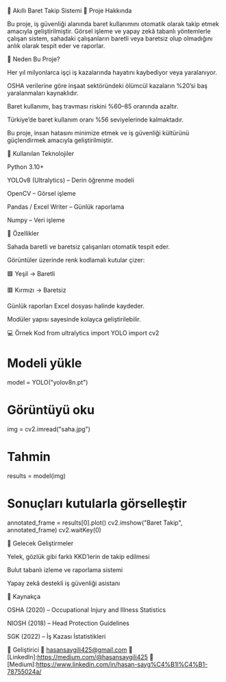 🦺 Akıllı Baret Takip Sistemi
📌 Proje Hakkında

Bu proje, iş güvenliği alanında baret kullanımını otomatik olarak takip etmek amacıyla geliştirilmiştir.
Görsel işleme ve yapay zekâ tabanlı yöntemlerle çalışan sistem, sahadaki çalışanların baretli veya baretsiz olup olmadığını anlık olarak tespit eder ve raporlar.

🚧 Neden Bu Proje?

Her yıl milyonlarca işçi iş kazalarında hayatını kaybediyor veya yaralanıyor.

OSHA verilerine göre inşaat sektöründeki ölümcül kazaların %20’si baş yaralanmaları kaynaklıdır.

Baret kullanımı, baş travması riskini %60–85 oranında azaltır.

Türkiye’de baret kullanım oranı %56 seviyelerinde kalmaktadır.

Bu proje, insan hatasını minimize etmek ve iş güvenliği kültürünü güçlendirmek amacıyla geliştirilmiştir.

🔧 Kullanılan Teknolojiler

Python 3.10+

YOLOv8 (Ultralytics) – Derin öğrenme modeli

OpenCV – Görsel işleme

Pandas / Excel Writer – Günlük raporlama

Numpy – Veri işleme

📂 Özellikler

Sahada baretli ve baretsiz çalışanları otomatik tespit eder.

Görüntüler üzerinde renk kodlamalı kutular çizer:

🟩 Yeşil → Baretli

🟥 Kırmızı → Baretsiz

Günlük raporları Excel dosyası halinde kaydeder.

Modüler yapısı sayesinde kolayca geliştirilebilir.

💻 Örnek Kod
from ultralytics import YOLO
import cv2

# Modeli yükle
model = YOLO("yolov8n.pt")

# Görüntüyü oku
img = cv2.imread("saha.jpg")

# Tahmin
results = model(img)

# Sonuçları kutularla görselleştir
annotated_frame = results[0].plot()
cv2.imshow("Baret Takip", annotated_frame)
cv2.waitKey(0)

🚀 Gelecek Geliştirmeler

Yelek, gözlük gibi farklı KKD’lerin de takip edilmesi

Bulut tabanlı izleme ve raporlama sistemi

Yapay zekâ destekli iş güvenliği asistanı

📎 Kaynakça

OSHA (2020) – Occupational Injury and Illness Statistics

NIOSH (2018) – Head Protection Guidelines

SGK (2022) – İş Kazası İstatistikleri

👤 Geliştirici
📧 hasansaygili425@gmail.com
🔗 [LinkedIn]:https://medium.com/@hasansaygili425
🔗 [Medium]:https://www.linkedin.com/in/hasan-sayg%C4%B1l%C4%B1-78755024a/
